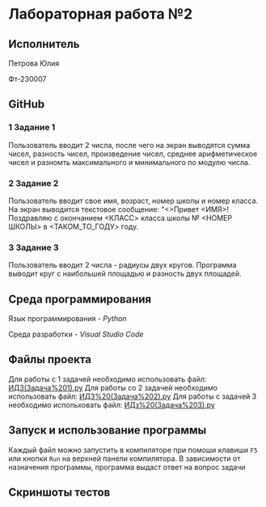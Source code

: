 # Лабораторная работа №2
## Исполнитель
Петрова Юлия 

Фт-230007
## GitHub
### 1 Задание 1
Пользователь вводит 2 числа, после чего на экран выводятся сумма чисел, разность чисел, произведение чисел, среднее арифметическое чисел и разномть максимального и минимального по модулю числа.
### 2 Задание 2
Пользователь вводит свое имя, возраст, номер школы и номер класса. На экран выводится текстовое сообщение: "<>Привет <ИМЯ>! Поздравляю с окончанием <КЛАСС> класса школы № <НОМЕР ШКОЛЫ> в <ТАКОМ_ТО_ГОДУ> году.
### 3 Задание 3
Пользователь вводит 2 числа - радиусы двух кругов. Программа выводит круг с наибольшей площадью и разность двух площадей.
## Среда программирования
Язык программирования - *Python*

Среда разработки - *Visual Studio Code*
## Файлы проекта
Для работы с 1 задачей необходимо использовать файл: [ИДЗ(Задача%201).py](https://github.com/Julia-new-user/Laboratory-work/blob/main/ИДЗ(Задача%201).py)
Для работы со 2 задачей необходимо использовать файл: [ИДЗ%20(Задача%202).py](https://github.com/Julia-new-user/Laboratory-work/blob/main/ИДЗ%20(Задача%202).py)
Для работы с задачей 3 необходимо испольховать файл: [ИДз%20(Задача%203).py](https://github.com/Julia-new-user/Laboratory-work/blob/main/ИДз%20(Задача%203).py)
## Запуск и использование программы
Каждый файл можно запустить в компиляторе при помоши клавиши `F5` или кнопки `Run` на верхней панели компилятора. В зависимости от назначения программы, программа выдаст ответ на вопрос задачи
## Скриншоты тестов

